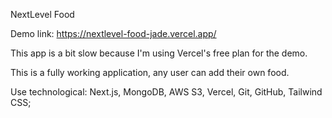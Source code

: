 NextLevel Food

Demo link: https://nextlevel-food-jade.vercel.app/

This app is a bit slow because I'm using Vercel's free plan for the demo.

This is a fully working application, any user can add their own food.

Use technological: Next.js, MongoDB, AWS S3, Vercel, Git, GitHub, Tailwind CSS;
